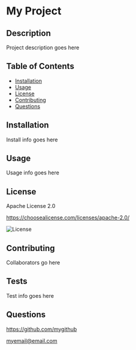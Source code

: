 # My Project

## Description 
Project description goes here

## Table of Contents
* [Installation](#installation)
* [Usage](#usage)
* [License](#license)
* [Contributing](#contributing)
* [Questions](#questions)

## Installation
Install info goes here

## Usage 
Usage info goes here

## License
Apache License 2.0
        
https://choosealicense.com/licenses/apache-2.0/
        
![License](https://img.shields.io/badge/License-Apache%202.0-blue.svg)
        

## Contributing
Collaborators go here

## Tests
Test info goes here

## Questions
https://github.com/mygithub

myemail@email.com


